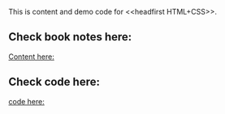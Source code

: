 This is content and demo code for \<<headfirst HTML+CSS\>>.

## Check book notes here:
[Content here:](https://960761.github.io/AboutCSS//code/HeadFirst_HTML_CSS/pages/xhtml-firstTry%2BCSS.html)  

## Check code here:
[code here:](https://github.com/960761/AboutCSS/tree/master/code/HeadFirst_HTML_CSS/pages)
